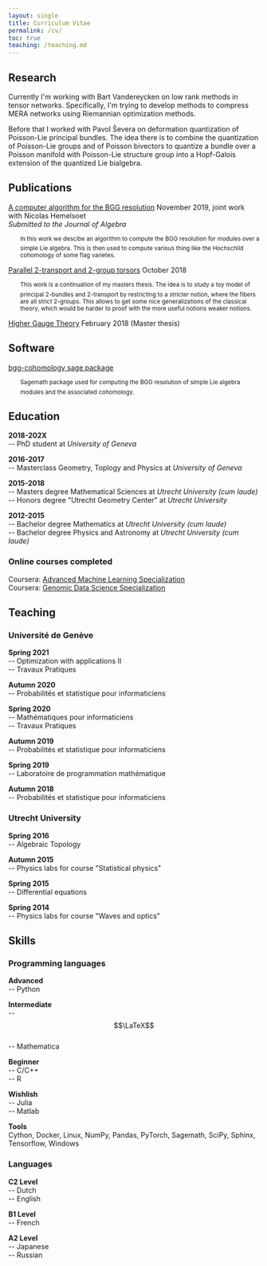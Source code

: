 ```yaml
---
layout: single
title: Curriculum Vitae
permalink: /cv/
toc: true
teaching: /teaching.md
---
```


## Research

Currently I'm working with Bart Vandereycken on low rank methods in tensor networks. Specifically, I'm trying to develop methods to compress MERA networks using Riemannian optimization methods. 

Before that I worked with Pavol Ševera on deformation quantization of Poisson-Lie principal bundles. The idea there is to combine the quantization of Poisson-Lie groups and of Poisson bivectors to quantize a bundle over a Poisson manifold with Poisson-Lie structure group into a Hopf-Galois extension of the quantized Lie bialgebra.

## Publications

[A computer algorithm for the BGG resolution](https://arxiv.org/abs/1911.00871) November 2019, joint work with Nicolas Hemelsoet  
_Submitted to the Journal of Algebra_
<ul style="list-style-type:none;">
  <li><sup> In this work we descibe an algorithm to compute the BGG resolution for modules over a simple Lie algebra. This is then used to compute various thing like the Hochschild cohomology of some flag varietes.</sup></li>
</ul>

[Parallel 2-transport and 2-group torsors](https://arxiv.org/abs/1811.10060) October 2018
<ul style="list-style-type:none;">
  <li><sup>This work is a continuation of my masters thesis. The idea is to study
  a toy model of principal 2-bundles and 2-transport by restricting to a stricter notion, where the fibers are all strict 2-groups.
  This allows to get some nice generalizations of the classical theory, which would
  be harder to proof with the more useful notions weaker notions.</sup></li>
</ul>

[Higher Gauge Theory](https://dspace.library.uu.nl/handle/1874/361953) February 2018 (Master thesis)

## Software

[bgg-cohomology sage package](https://github.com/RikVoorhaar/bgg-cohomology)
<ul style="list-style-type:none;">
  <li><sup>Sagemath package used for computing the BGG resolution of simple Lie algebra modules and the associated cohomology. </sup></li>
</ul>

## Education

**2018-202X**  
-- PhD student at _University of Geneva_

**2016-2017**  
-- Masterclass Geometry, Toplogy and Physics at _University of Geneva_

**2015-2018**  
-- Masters degree Mathematical Sciences at _Utrecht University_ _(cum laude)_  
-- Honors degree "Utrecht Geometry Center" at _Utrecht University_

**2012-2015**  
-- Bachelor degree Mathematics at _Utrecht University_ _(cum laude)_  
-- Bachelor degree Physics and Astronomy at _Utrecht University_ _(cum laude)_

### Online courses completed
Coursera: [Advanced Machine Learning Specialization](https://www.coursera.org/specializations/aml)  
Coursera: [Genomic Data Science Specialization](https://www.coursera.org/specializations/genomic-data-science)

## Teaching
### Université de Genève

**Spring 2021**  
-- Optimization with applications II  
-- Travaux Pratiques

**Autumn 2020**  
-- Probabilités et statistique pour informaticiens  

**Spring 2020**  
-- Mathématiques pour informaticiens  
-- Travaux Pratiques

**Autumn 2019**  
-- Probabilités et statistique pour informaticiens

**Spring 2019**  
-- Laboratoire de programmation mathématique

**Autumn 2018**  
-- Probabilités et statistique pour informaticiens

### Utrecht University
**Spring 2016**  
-- Algebraic Topology

**Autumn 2015**  
-- Physics labs for course "Statistical physics"

**Spring 2015**  
-- Differential equations

**Spring 2014**  
-- Physics labs for course "Waves and optics"

## Skills

### Programming languages
**Advanced**  
-- Python

**Intermediate**  
-- $$\LaTeX$$  
-- Mathematica

**Beginner**  
-- C/C++  
-- R

**Wishlish**  
-- Julia  
-- Matlab

**Tools**  
Cython, Docker, Linux, NumPy, Pandas, PyTorch, Sagemath, SciPy, Sphinx, Tensorflow, Windows

### Languages
**C2 Level**  
-- Dutch  
-- English

**B1 Level**  
-- French

**A2 Level**  
-- Japanese  
-- Russian